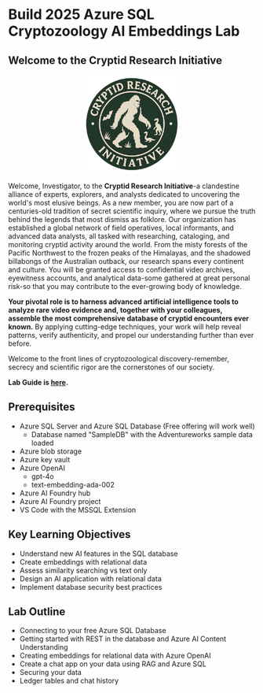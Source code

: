 # Build 2025 Azure SQL Cryptozoology AI Embeddings Lab

## **Welcome to the Cryptid Research Initiative**

<p align="center">
<img height="200" src="./media/logo3.png" alt="Centered Image">
</p>

Welcome, Investigator, to the **Cryptid Research Initiative**-a clandestine alliance of experts, explorers, and analysts dedicated to uncovering the world's most elusive beings. As a new member, you are now part of a centuries-old tradition of secret scientific inquiry, where we pursue the truth behind the legends that most dismiss as folklore. Our organization has established a global network of field operatives, local informants, and advanced data analysts, all tasked with researching, cataloging, and monitoring cryptid activity around the world. From the misty forests of the Pacific Northwest to the frozen peaks of the Himalayas, and the shadowed billabongs of the Australian outback, our research spans every continent and culture. You will be granted access to confidential video archives, eyewitness accounts, and analytical data-some gathered at great personal risk-so that you may contribute to the ever-growing body of knowledge. 

**Your pivotal role is to harness advanced artificial intelligence tools to analyze rare video evidence and, together with your colleagues, assemble the most comprehensive database of cryptid encounters ever known.** By applying cutting-edge techniques, your work will help reveal patterns, verify authenticity, and propel our understanding further than ever before. 

Welcome to the front lines of cryptozoological discovery-remember, secrecy and scientific rigor are the cornerstones of our society.

**Lab Guide is [here](./labGuide.md).**

## Prerequisites

- Azure SQL Server and Azure SQL Database (Free offering will work well)
    - Database named "SampleDB" with the Adventureworks sample data loaded
- Azure blob storage
- Azure key vault
- Azure OpenAI
    - gpt-4o
    - text-embedding-ada-002
- Azure AI Foundry hub
- Azure AI Foundry project
- VS Code with the MSSQL Extension

## Key Learning Objectives

- Understand new AI features in the SQL database
- Create embeddings with relational data
- Assess similarity searching vs text only
- Design an AI application with relational data
- Implement database security best practices

## Lab Outline

- Connecting to your free Azure SQL Database
- Getting started with REST in the database and Azure AI Content Understanding
- Creating embeddings for relational data with Azure OpenAI
- Create a chat app on your data using RAG and Azure SQL
- Securing your data
- Ledger tables and chat history